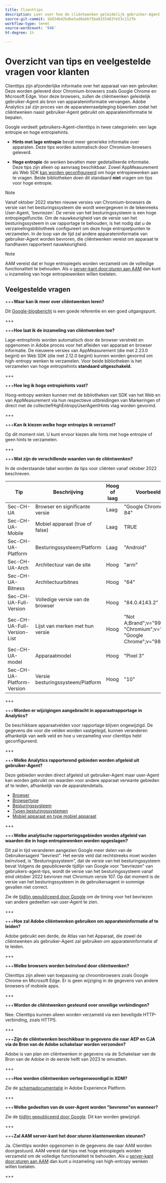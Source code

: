 ```yaml
---
title: Clienttips
description: Leer over hoe de cliëntwenken geleidelijk gebruiker-Agent als bron van apparateninformatie zullen vervangen.
source-git-commit: 1bd34bd2bdbe5ad8abb75be81554837e53c112fb
workflow-type: tm+mt
source-wordcount: '948'
ht-degree: 1%

---
```



# Overzicht van tips en veelgestelde vragen voor klanten

Clienttips zijn afzonderlijke informatie over het apparaat van een gebruiker. Deze worden geleverd door Chromium-browsers zoals Google Chrome en Microsoft Edge. Voor deze browsers, zullen de cliëntwenken geleidelijk gebruiker-Agent als bron van apparateninformatie vervangen. Adobe Analytics zal zijn proces van de apparatenraadpleging bijwerken zodat het cliëntwenken naast gebruiker-Agent gebruikt om apparateninformatie te bepalen.

Google verdeelt gebruikers-Agent-clienttips in twee categorieën: een lage entropie en hoge entropiehints.

* **Hints met lage entropie** bevat meer generieke informatie over apparaten. Deze tips worden automatisch door Chromium-browsers geleverd.

* **Hoge entropie** de wenken bevatten meer gedetailleerde informatie. Deze tips zijn alleen op aanvraag beschikbaar. Zowel AppMeasurement als Web SDK [kan worden geconfigureerd](/help/implement/vars/config-vars/collecthighentropyuseragenthints.md) om hoge entropiewenken aan te vragen. Beide bibliotheken doen dit standaard **niet** vragen om tips voor hoge entropie.

>[!NOTE]
>
>Vanaf oktober 2022 starten nieuwe versies van Chromium-browsers de versie van het besturingssysteem die wordt weergegeven in de tekenreeks User-Agent, &#39;bevriezen&#39;. De versie van het besturingssysteem is een hoge entropiegelfunctie. Om de nauwkeurigheid van de versie van het besturingssysteem in uw rapportage te behouden, is het nodig dat u de verzamelingsbibliotheek configureert om deze hoge entropietpunten te verzamelen. In de loop van de tijd zal andere apparateninformatie van gebruiker-Agent worden bevroren, die cliëntwenken vereist om apparaat te handhaven rapporteert nauwkeurigheid.

>[!NOTE]
>
>AAM vereist dat er hoge entropiegels worden verzameld om de volledige functionaliteit te behouden. Als u [server-kant door:sturen aan AAM](https://experienceleague.adobe.com/docs/analytics/admin/admin-tools/server-side-forwarding/ssf.html) dan kunt u inzameling van hoge entropiewenken willen toelaten.

## Veelgestelde vragen

+++**Waar kan ik meer over cliëntwenken leren?**

Dit [Google-blogbericht](https://web.dev/user-agent-client-hints/) is een goede referentie en een goed uitgangspunt.

+++

+++**Hoe laat ik de inzameling van cliëntwenken toe?**

Lage-entrophints worden automatisch door de browser verstrekt en opgenomen in Adobe proces voor het afleiden van apparaat en browser informatie. De nieuwere versies van AppMeasurement (die met 2.23.0 begint) en Web SDK (die met 2.12.0 begint) kunnen worden gevormd om high-entropy wenken te verzamelen. Voor beide bibliotheken is het verzamelen van hoge entropiehints **standaard uitgeschakeld**.

+++

+++**Hoe leg ik hoge entropiehints vast?**

Hoog-entropy wenken kunnen met de bibliotheken van SDK van het Web en van AppMeasurement via hun respectieve uitbreidingen van Markeringen of direct met de collectiefHighEntropyUserAgentHints vlag worden gevormd.

+++

+++**Kan ik kiezen welke hoge entropips ik verzamel?**

Op dit moment niet. U kunt ervoor kiezen alle hints met hoge entropie of geen hints te verzamelen.

+++

+++**Wat zijn de verschillende waarden van de cliëntwenken?**

In de onderstaande tabel worden de tips voor cliënten vanaf oktober 2022 beschreven.

| Tip | Beschrijving | Hoog of laag | Voorbeeld |
| --- | --- | --- | --- | 
| Sec-CH-UA | Browser en significante versie | Laag | &quot;Google Chrome 84&quot; |
| Sec-CH-UA-Mobile | Mobiel apparaat (true of false) | Laag | TRUE |
| Sec-CH-UA-Platform | Besturingssysteem/Platform | Laag | &quot;Android&quot; |
| Sec-CH-UA-Arch | Architectuur van de site | Hoog | &quot;arm&quot; |
| Sec-CH-UA-Bitness | Architectuurbitnes | Hoog | &quot;64&quot; |
| Sec-CH-UA-Full-Version | Volledige versie van de browser | Hoog | &quot;84.0.4143.2&quot; |
| Sec-CH-UA-Full-Version-List | Lijst van merken met hun versie | Hoog | &quot;Not A;Brand&quot;;v=&quot;99&quot;, &quot;Chromium&quot;;v=&quot;98&quot;, &quot;Google Chrome&quot;;v=&quot;98&quot; |
| Sec-CH-UA-model | Apparaatmodel | Hoog | &quot;Pixel 3&quot; |
| Sec-CH-UA-Platform-Version | Versie besturingssysteem/Platform | Hoog | &quot;10&quot; |

+++

+++**Worden er wijzigingen aangebracht in apparaatrapportage in Analytics?**

De beschikbare apparaatvelden voor rapportage blijven ongewijzigd. De gegevens die voor die velden worden vastgelegd, kunnen veranderen afhankelijk van welk veld en hoe u verzameling voor clienttips hebt geconfigureerd.

+++

+++**Welke Analytics rapporterend gebieden worden afgeleid uit gebruiker-Agent?**

Deze gebieden worden direct afgeleid uit gebruiker-Agent maar user-Agent kan worden gebruikt om waarden voor andere apparaat verwante gebieden af te leiden, afhankelijk van de apparatendetails.

* [Browser](https://experienceleague.adobe.com/docs/analytics/components/dimensions/browser.html?lang=en)
* [Browsertype](https://experienceleague.adobe.com/docs/analytics/components/dimensions/browser-type.html?lang=en)
* [Besturingssysteem](https://experienceleague.adobe.com/docs/analytics/components/dimensions/operating-systems.html?lang=en)
* [Typen besturingssystemen](https://experienceleague.adobe.com/docs/analytics/components/dimensions/operating-system-types.html?lang=en)
* [Mobiel apparaat en type mobiel apparaat](https://experienceleague.adobe.com/docs/analytics/components/dimensions/mobile-dimensions.html?lang=en)

+++

+++**Welke analytische rapporteringsgebieden worden afgeleid van waarden die in hoge entropiewenken worden opgeslagen?**

Dit zal in tijd veranderen aangezien Google meer delen van de Gebruikersagent &quot;bevriest&quot;. Het eerste veld dat rechtstreeks moet worden beïnvloed, is &quot;Besturingssysteem&quot;, dat de versie van het besturingssysteem bevat Volgens de gepubliceerde tijdlijn van Google voor &quot;bevriezen&quot; van gebruikers-agent-tips, wordt de versie van het besturingssysteem vanaf eind oktober 2022 bevroren met Chromium versie 107. Op dat moment is de versie van het besturingssysteem in de gebruikersagent in sommige gevallen niet correct.

Zie de [tijdlijn gepubliceerd door Google](https://blog.chromium.org/2021/09/user-agent-reduction-origin-trial-and-dates.html) om de timing voor het bevriezen van andere gedeelten van user-Agent te zien.

+++

+++**Hoe zal Adobe cliëntwenken gebruiken om apparateninformatie af te leiden?**

Adobe gebruikt een derde, de Atlas van het Apparaat, die zowel de cliëntwenken als gebruiker-Agent zal gebruiken om apparateninformatie af te leiden.

+++

+++**Welke browsers worden beïnvloed door cliëntwenken?**

Clienttips zijn alleen van toepassing op chroombrowsers zoals Google Chrome en Microsoft Edge. Er is geen wijziging in de gegevens van andere browsers of mobiele apps.

+++

+++**Worden de cliëntwenken gesteund over onveilige verbindingen?**

Nee. Clienttips kunnen alleen worden verzameld via een beveiligde HTTP-verbinding, zoals HTTPS.

+++

+++**Zijn de cliëntwenken beschikbaar in gegevens die naar AEP en CJA via de Bron van de Adobe schakelaar worden verzonden?**

Adobe is van plan om cliëntwenken in gegevens via de Schakelaar van de Bron van de Adobe in de eerste helft van 2023 te omvatten.

+++

+++**Hoe worden cliëntwenken vertegenwoordigd in XDM?**

Zie de [schemadocumentatie](https://github.com/adobe/xdm/blob/master/components/datatypes/browserdetails.schema.json#L121) in Adobe Experience Platform.

+++

+++**Welke gedeelten van de user-Agent worden &quot;bevroren&quot;en wanneer?**

Zie de [tijdlijn gepubliceerd door Google](https://blog.chromium.org/2021/09/user-agent-reduction-origin-trial-and-dates.html). Dit kan worden gewijzigd.

+++

+++**Zal AAM server-kant het door:sturen klantenwenken steunen?**

Ja. Clienttips worden opgenomen in de gegevens die naar AAM worden doorgestuurd. AAM vereist dat hips met hoge entropiegels worden verzameld om de volledige functionaliteit te behouden. Als u [server-kant door:sturen aan AAM](https://experienceleague.adobe.com/docs/analytics/admin/admin-tools/server-side-forwarding/ssf.html) dan kunt u inzameling van high-entropy wenken willen toelaten.

+++


